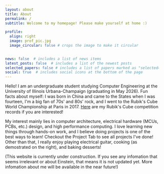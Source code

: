 ```yaml
---
layout: about
title: About
permalink: /
subtitle: Welcome to my homepage! Please make yourself at home :)

profile:
  align: right
  image: prof_pic.jpg
  image_circular: false # crops the image to make it circular
  

news: false  # includes a list of news items
latest_posts: false  # includes a list of the newest posts
selected_papers: false # includes a list of papers marked as "selected={true}"
social: true  # includes social icons at the bottom of the page
---
```


Hello! I am an undergraduate student studying Computer Engineering at the University of Illinois Urbana-Champaign (graduating in May 2026). Fun facts about myself: I was born in China and came to the States when I was fourteen, I'm a big fan of 70s' and 80s' rock, and I went to the Rubik's Cube World Championship at Paris in 2017. [Here](https://www.worldcubeassociation.org/persons/2016YANZ04) are my Rubik's Cube competition records if you are interested!

My interest mainly lies in computer architecture, electrical hardware (MCUs, PCBs, etc.) design, and high performance computing. I love learning new things through hands-on work, and I believe doing projects is one of the best ways to learn! Checkout the Project Tab to see all projects I've done! Other than that, I really enjoy playing electrical guitar, cooking (as demostrated on the right), and baking desserts!

(This website is currently under construction. If you see any infomation that seems irrelevant or about Einstein, that means it is not updated yet. More infomation about me will be available in the near future!)

